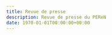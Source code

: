 ```yaml
---
title: Revue de presse
description: Revue de presse du PEReN
date: 1970-01-01T00:00:00+00:00
---
```


